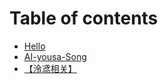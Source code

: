 # Table of contents

* [Hello](README.md)
* [AI-yousa-Song](ai-yousa-song.md)
* [【泠鸢相关】](ling-yuan-xiang-guan.md)

